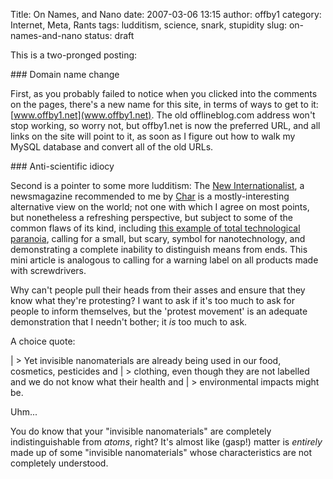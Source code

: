 Title: On Names, and Nano
date: 2007-03-06 13:15
author: offby1
category: Internet, Meta, Rants
tags: ludditism, science, snark, stupidity
slug: on-names-and-nano
status: draft

This is a two-pronged posting:

\### Domain name change

First, as you probably failed to notice when you clicked into the comments on the pages, there's a new name for this site, in terms of ways to get to it: [www.offby1.net](www.offby1.net). The old offlineblog.com address won't stop working, so worry not, but offby1.net is now the preferred URL, and all links on the site will point to it, as soon as I figure out how to walk my MySQL database and convert all of the old URLs.

\### Anti-scientific idiocy

Second is a pointer to some more ludditism: The [New Internationalist](<http://www.newint.org/>), a newsmagazine recommended to me by [Char](<http://xraystar.livejournal.com>) is a mostly-interesting alternative view on the world; not one with which I agree on most points, but nonetheless a refreshing perspective, but subject to some of the common flaws of its kind, including [this example of total technological paranoia](<http://www.newint.org/columns/currents/2006/12/01/nanotechnology/>), calling for a small, but scary, symbol for nanotechnology, and demonstrating a complete inability to distinguish means from ends. This mini article is analogous to calling for a warning label on all products made with screwdrivers.

Why can't people pull their heads from their asses and ensure that they know what they're protesting? I want to ask if it's too much to ask for people to inform themselves, but the 'protest movement' is an adequate demonstration that I needn't bother; it _is_ too much to ask.

A choice quote:

| \> Yet invisible nanomaterials are already being used in our food, cosmetics, pesticides and
| \> clothing, even though they are not labelled and we do not know what their health and
| \> environmental impacts might be.

Uhm\...

You do know that your "invisible nanomaterials" are completely indistinguishable from _atoms_, right? It's almost like (gasp!) matter is _entirely_ made up of some "invisible nanomaterials" whose characteristics are not completely understood.

